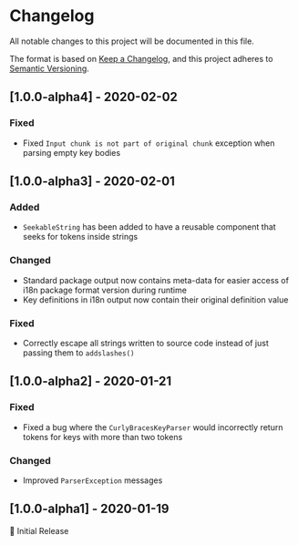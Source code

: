# Changelog
All notable changes to this project will be documented in this file.

The format is based on [Keep a Changelog](https://keepachangelog.com/en/1.0.0/),
and this project adheres to [Semantic Versioning](https://semver.org/spec/v2.0.0.html).

## [1.0.0-alpha4] - 2020-02-02
### Fixed
- Fixed `Input chunk is not part of original chunk` exception when parsing empty key bodies

## [1.0.0-alpha3] - 2020-02-01
### Added
- `SeekableString` has been added to have a reusable component that seeks for tokens inside strings

### Changed
- Standard package output now contains meta-data for easier access of i18n package format version during runtime
- Key definitions in i18n output now contain their original definition value

### Fixed
- Correctly escape all strings written to source code instead of just passing them to `addslashes()`

## [1.0.0-alpha2] - 2020-01-21
### Fixed
- Fixed a bug where the `CurlyBracesKeyParser` would incorrectly return tokens for keys with more than two tokens
  
### Changed
- Improved `ParserException` messages

## [1.0.0-alpha1] - 2020-01-19
🥳 Initial Release